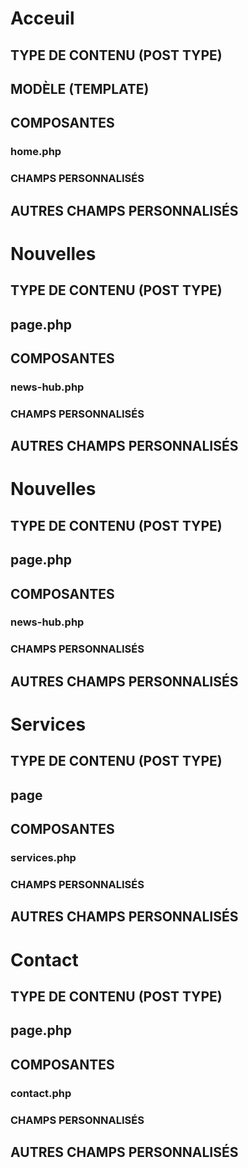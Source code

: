 # Acceuil

## TYPE DE CONTENU (POST TYPE)

## MODÈLE (TEMPLATE)

## COMPOSANTES
### home.php
### CHAMPS PERSONNALISÉS

## AUTRES CHAMPS PERSONNALISÉS


# Nouvelles

## TYPE DE CONTENU (POST TYPE)

## page.php

## COMPOSANTES
### news-hub.php
### CHAMPS PERSONNALISÉS

## AUTRES CHAMPS PERSONNALISÉS


# Nouvelles

## TYPE DE CONTENU (POST TYPE)

## page.php

## COMPOSANTES
### news-hub.php
### CHAMPS PERSONNALISÉS

## AUTRES CHAMPS PERSONNALISÉS


# Services

## TYPE DE CONTENU (POST TYPE)

## page

## COMPOSANTES
### services.php
### CHAMPS PERSONNALISÉS

## AUTRES CHAMPS PERSONNALISÉS




# Contact

## TYPE DE CONTENU (POST TYPE)

## page.php

## COMPOSANTES
### contact.php
### CHAMPS PERSONNALISÉS

## AUTRES CHAMPS PERSONNALISÉS
